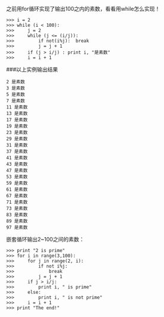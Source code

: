

之前用for循环实现了输出100之内的素数，看看用while怎么实现！

    >>> i = 2
    >>> while (i < 100):
    >>>     j = 2
    >>>     while (j <= (i/j)):
    >>>         if not(i%j):  break
    >>>         j = j + 1
    >>>     if (j > i/j) : print i, "是素数"
    >>>     i = i + 1

###以上实例输出结果

    2 是素数
    3 是素数
    5 是素数
    7 是素数
    11 是素数
    13 是素数
    17 是素数
    19 是素数
    23 是素数
    29 是素数
    31 是素数
    37 是素数
    41 是素数
    43 是素数
    47 是素数
    53 是素数
    59 是素数
    61 是素数
    67 是素数
    71 是素数
    73 是素数
    83 是素数
    89 是素数
    97 是素数


嵌套循环输出2~100之间的素数：

    >>> print "2 is prime"
    >>> for i in range(3,100): 
    >>>     for j in range(2, i):
    >>>         if not i%j:
    >>>             break
    >>>         j = j + 1 
    >>>     if j > i/j:
    >>>         print i, " is prime"
    >>>     else:
    >>>         print i, " is not prime"
    >>>     i = i + 1
    >>> print "The end!"
    
